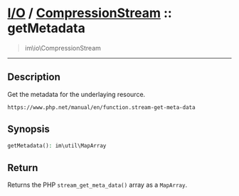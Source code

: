 # [I/O](io.md) / [CompressionStream](io-CompressionStream.md) :: getMetadata
 > im\io\CompressionStream
____

## Description
Get the metadata for the underlaying resource.

`https://www.php.net/manual/en/function.stream-get-meta-data`

## Synopsis
```php
getMetadata(): im\util\MapArray
```

## Return
Returns the PHP `stream_get_meta_data()` array
as a `MapArray`.
